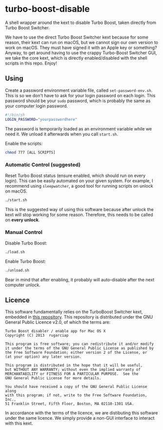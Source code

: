 # turbo-boost-disable

A shell wrapper around the kext to disable Turbo Boost, taken directly from Turbo Boost Switcher.

We have to use the direct Turbo Boost Switcher kext because for some reason, their kext can run on macOS, but we cannot sign our own version to work on macOS. They must have signed it with an Apple key or something?
Anyway, to get around having to use the crappy Turbo-Boost Switcher GUI, we take the core kext, which is directly enabled/disabled with the shell scripts in this repo. Enjoy!

## Using

Create a password environment variable file, called `set-password-env.sh`.
This is so we don't have to ask for your login password on each login.
This password should be your `sudo` password, which is probably the same as your computer login password.
```sh
#!/bin/sh
LOGIN_PASSWORD="yourpasswordhere"
```
The password is temporarily loaded as an environment variable while we need it. We unload it afterwards when you call `start.sh`.

Enable the scripts:
```sh
chmod 777 [ALL SCRIPTS]
```

### Automatic Control (suggested)
Reset Turbo Boost status (ensure enabled, which should run on every login). This can be easily automated on your given system.
For example, I recommend using `sleepwatcher`, a good tool for running scripts on unlock on macOS.
```sh
./start.sh
```
This is the suggested way of using this software because after unlock the kext will stop working for some reason.
Therefore, this needs to be called on **every unlock**.

### Manual Control
Disable Turbo Boost:
```sh
./load.sh
```

Enable Turbo Boost:
```sh
./unload.sh
```

Bear in mind that after enabling, it probably will auto-disable after the next computer unlock.

## Licence
This software fundamentally relies on the TurboBoost Switcher kext, embedded in [this repository](https://github.com/rugarciap/Turbo-Boost-Switcher).
This repository is distributed under the GNU General Public Licence v2.0, of which the terms are:

```
Turbo Boost disabler / enable app for Mac OS X
Copyright (C) 2013  rugarciap

This program is free software; you can redistribute it and/or modify
it under the terms of the GNU General Public License as published by
the Free Software Foundation; either version 2 of the License, or
(at your option) any later version.

This program is distributed in the hope that it will be useful,
but WITHOUT ANY WARRANTY; without even the implied warranty of
MERCHANTABILITY or FITNESS FOR A PARTICULAR PURPOSE.  See the
GNU General Public License for more details.

You should have received a copy of the GNU General Public License along
with this program; if not, write to the Free Software Foundation, Inc.,
51 Franklin Street, Fifth Floor, Boston, MA 02110-1301 USA.
```

In accordance with the terms of the licence, we are distibuting this software under the same licence.
We simply provide a non-GUI interface to interact with this kext.
